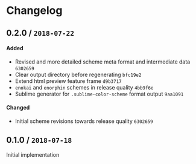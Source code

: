 # Changelog

## 0.2.0 / `2018-07-22`

#### Added

- Revised and more detailed scheme meta format and intermediate data `6302659`
- Clear output directory before regenerating `bfc19e2`
- Extend html preview feature frame `d9b3717`
- `enokai` and `enorphin` schemes in release quality `4bb9f6e`
- Sublime generator for `.sublime-color-scheme` format output `9aa1091`

#### Changed

- Initial scheme revisions towards release quality `6302659`

## 0.1.0 / `2018-07-18`

Initial implementation
